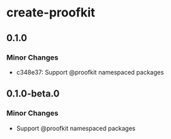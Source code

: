 # create-proofkit

## 0.1.0

### Minor Changes

- c348e37: Support @proofkit namespaced packages

## 0.1.0-beta.0

### Minor Changes

- Support @proofkit namespaced packages

